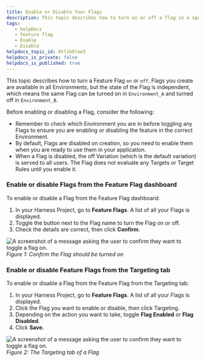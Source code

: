 ```yaml
---
title: Enable or Disable Your Flags
description: This topic describes how to turn on or off a flag in a specific environment.
tags: 
   - helpDocs
   - feature flag
   - Enable
   - Disable
helpdocs_topic_id: 0tlih9lee5
helpdocs_is_private: false
helpdocs_is_published: true
---
```


This topic describes how to turn a Feature Flag `on` or `off`. Flags you create are available in all Environments, but the state of the Flag is independent, which means the same Flag can be turned on in `Environment_A` and turned off in `Environment_B`.

Before enabling or disabling a Flag, consider the following:

* Remember to check which Environment you are in before toggling any Flags to ensure you are enabling or disabling the feature in the correct Environment.
* By default, Flags are disabled on creation, so you need to enable them when you are ready to use them in your application.
* When a Flag is disabled, the off Variation (which is the default variation) is served to all users. The Flag does not evaluate any Targets or Target Rules until you enable it.

### Enable or disable Flags from the Feature Flag dashboard

To enable or disable a Flag from the Feature Flag dashboard:

1. In your Harness Project, go to **Feature Flags**. A list of all your Flags is displayed.
2. Toggle the button next to the Flag name to turn the Flag on or off.
3. Check the details are correct, then click **Confirm**.

![A screenshot of a message asking the user to confirm they want to toggle a flag on. ](https://files.helpdocs.io/kw8ldg1itf/articles/0tlih9lee5/1660497799236/2022-08-14-18-18-05.png)*Figure 1: Confirm the Flag should be turned on*

### Enable or disable Feature Flags from the Targeting tab

To enable or disable a Flag from the Feature Flag from the Targeting tab:

1. In your Harness Project, go to **Feature Flags**. A list of all your Flags is displayed.
2. Click the Flag you want to enable or disable, then click Targeting.
3. Depending on the action you want to take, toggle **Flag Enabled** or **Flag Disabled**.
4. Click **Save.**

![A screenshot of a message asking the user to confirm they want to toggle a flag on. ](https://files.helpdocs.io/kw8ldg1itf/articles/0tlih9lee5/1660498131563/2022-08-14-18-26-56.png)*Figure 2: The Targeting tab of a Flag*

